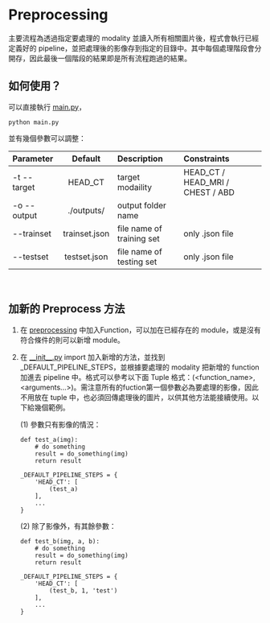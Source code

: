 # Preprocessing
主要流程為透過指定要處理的 modality 並讀入所有相關圖片後，程式會執行已經定義好的 pipeline，並把處理後的影像存到指定的目錄中。其中每個處理階段會分開存，因此最後一個階段的結果即是所有流程跑過的結果。
## 如何使用？
可以直接執行 [main.py](https://github.com/Nana2929/Medical-VQA/blob/preprocess/main.py)，
```
python main.py
```
並有幾個參數可以調整：

| Parameter     |      Default       | Description                               |                    Constraints           |
|:--------------|:------------------:|:------------------------------------------|:------------------------------------------|
| -t --target   | HEAD_CT | target modaility | HEAD_CT / HEAD_MRI / CHEST / ABD
| -o --output   | ./outputs/ | output folder name |
| --trainset |         trainset.json          | file name of training set | only .json file
| --testset |         testset.json         | file name of testing set | only .json file
<br />

## 加新的 Preprocess 方法
1. 在 [preprocessing](https://github.com/Nana2929/Medical-VQA/tree/preprocess/preprocessing) 中加入Function，可以加在已經存在的 module，或是沒有符合條件的則可以新增 module。
2. 在 [\_\_init\_\_.py](https://github.com/Nana2929/Medical-VQA/blob/preprocess/preprocessing/__init__.py) import 加入新增的方法，並找到 _DEFAULT_PIPELINE_STEPS，並根據要處理的 modality 把新增的 function 加進去 pipeline 中。格式可以參考以下面 Tuple 格式：(\<function_name\>, \<arguments...\>)。需注意所有的fuction第一個參數必為要處理的影像，因此不用放在 tuple 中，也必須回傳處理後的圖片，以供其他方法能接續使用。以下給幾個範例。

    (1) 參數只有影像的情況：
    ```
    def test_a(img):
        # do something
        result = do_something(img)
        return result

    _DEFAULT_PIPELINE_STEPS = {
        'HEAD_CT': [
            (test_a)
        ],
        ...
    }
    ```
    (2) 除了影像外，有其餘參數：
    ```
    def test_b(img, a, b):
        # do something
        result = do_something(img)
        return result

    _DEFAULT_PIPELINE_STEPS = {
        'HEAD_CT': [
            (test_b, 1, 'test')
        ],
        ...
    }
    ```